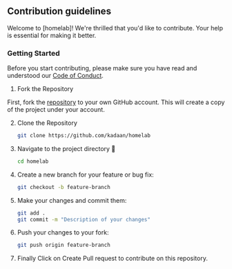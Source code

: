 ## Contribution guidelines

Welcome to [homelab]! We're thrilled that you'd like to contribute. Your help is essential for making it better.

### Getting Started

Before you start contributing, please make sure you have read and understood our [Code of Conduct](CODE_OF_CONDUCT.md).

1. Fork the Repository

First, fork the [repository](https://github.com/kadaan/homelab) to your own GitHub account. This will create a copy of the project under your account.

2. Clone the Repository

    ```sh
    git clone https://github.com/kadaan/homelab
    ```

3. Navigate to the project directory 📁

    ```sh
    cd homelab
    ```

4. Create a new branch for your feature or bug fix:

    ```sh
    git checkout -b feature-branch
    ```

5. Make your changes and commit them:

    ```sh
    git add .
    git commit -m "Description of your changes"
    ```

6. Push your changes to your fork:

    ```sh
    git push origin feature-branch
    ```

7. Finally Click on Create Pull request to contribute on this repository.
